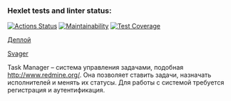 ### Hexlet tests and linter status:
[![Actions Status](https://github.com/TheAtrAtr/java-project-73/workflows/hexlet-check/badge.svg)](https://github.com/TheAtrAtr/java-project-73/actions)
[![Maintainability](https://api.codeclimate.com/v1/badges/74c8ddf94b2444f34b61/maintainability)](https://codeclimate.com/github/TheAtrAtr/java-project-73/maintainability)
[![Test Coverage](https://api.codeclimate.com/v1/badges/74c8ddf94b2444f34b61/test_coverage)](https://codeclimate.com/github/TheAtrAtr/java-project-73/test_coverage)  

[Деплой](https://project5-yvpe.onrender.com)  

[Svager](https://project5-yvpe.onrender.com/swagger-ui/index.html#/)  

Task Manager – система управления задачами, подобная <a href="http://www.redmine.org/" target="_blank">http://www.redmine.org/</a>. 
Она позволяет ставить задачи, назначать исполнителей и менять их статусы. Для работы с системой требуется регистрация и аутентификация.
